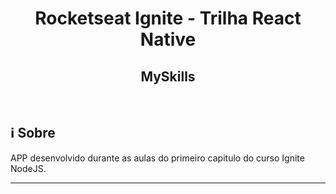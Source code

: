 <h1 align="center">Rocketseat Ignite - Trilha React Native</h1>
<h2 align="center">MySkills</h2>
<br>

## ℹ️ Sobre
APP desenvolvido durante as aulas do primeiro capitulo do curso Ignite NodeJS.

---